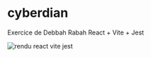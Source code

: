 # cyberdian
 Exercice de Debbah Rabah React + Vite + Jest

 
![rendu react vite jest](https://github.com/user-attachments/assets/45df6f6a-6dfe-4394-b4b3-adee9b54cd5e)
